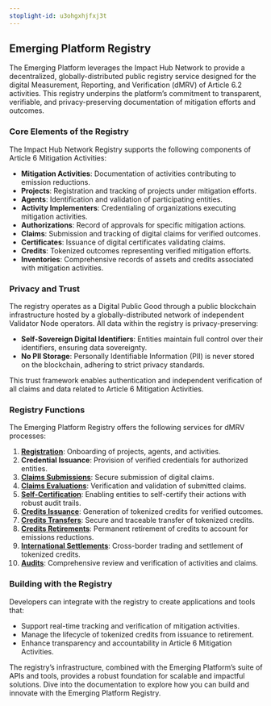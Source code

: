 ```yaml
---
stoplight-id: u3ohgxhjfxj3t
---
```


## Emerging Platform Registry

The Emerging Platform leverages the Impact Hub Network to provide a decentralized, globally-distributed public registry service designed for the digital Measurement, Reporting, and Verification (dMRV) of Article 6.2 activities. This registry underpins the platform’s commitment to transparent, verifiable, and privacy-preserving documentation of mitigation efforts and outcomes.

### Core Elements of the Registry

The Impact Hub Network Registry supports the following components of Article 6 Mitigation Activities:

- **Mitigation Activities**: Documentation of activities contributing to emission reductions.
- **Projects**: Registration and tracking of projects under mitigation efforts.
- **Agents**: Identification and validation of participating entities.
- **Activity Implementers**: Credentialing of organizations executing mitigation activities.
- **Authorizations**: Record of approvals for specific mitigation actions.
- **Claims**: Submission and tracking of digital claims for verified outcomes.
- **Certificates**: Issuance of digital certificates validating claims.
- **Credits**: Tokenized outcomes representing verified mitigation efforts.
- **Inventories**: Comprehensive records of assets and credits associated with mitigation activities.

### Privacy and Trust

The registry operates as a Digital Public Good through a public blockchain infrastructure hosted by a globally-distributed network of independent Validator Node operators. All data within the registry is privacy-preserving:

- **Self-Sovereign Digital Identifiers**: Entities maintain full control over their identifiers, ensuring data sovereignty.
- **No PII Storage**: Personally Identifiable Information (PII) is never stored on the blockchain, adhering to strict privacy standards.

This trust framework enables authentication and independent verification of all claims and data related to Article 6 Mitigation Activities.

### Registry Functions

The Emerging Platform Registry offers the following services for dMRV processes:

1. **[Registration](Registration.md)**: Onboarding of projects, agents, and activities.
2. **Credential Issuance**: Provision of verified credentials for authorized entities.
3. **[Claims Submissions](Claims-Submissions.md)**: Secure submission of digital claims.
4. **[Claims Evaluations](Claims-Evaluations.md)**: Verification and validation of submitted claims.
5. **[Self-Certification](Self-Certification.md)**: Enabling entities to self-certify their actions with robust audit trails.
6. **[Credits Issuance](Credits-Issuance.md)**: Generation of tokenized credits for verified outcomes.
7. **[Credits Transfers](Credits-Transfers.md)**: Secure and traceable transfer of tokenized credits.
8. **[Credits Retirements](Credits-Retirements.md)**: Permanent retirement of credits to account for emissions reductions.
9. **[International Settlements](International-Settlements.md)**: Cross-border trading and settlement of tokenized credits.
10. **[Audits](Audits.md)**: Comprehensive review and verification of activities and claims.

### Building with the Registry

Developers can integrate with the registry to create applications and tools that:

- Support real-time tracking and verification of mitigation activities.
- Manage the lifecycle of tokenized credits from issuance to retirement.
- Enhance transparency and accountability in Article 6 Mitigation Activities.

The registry’s infrastructure, combined with the Emerging Platform’s suite of APIs and tools, provides a robust foundation for scalable and impactful solutions. Dive into the documentation to explore how you can build and innovate with the Emerging Platform Registry.